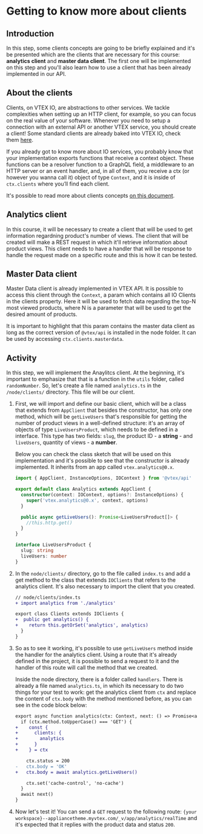 # Getting to know more about clients

## Introduction
In this step, some clients concepts are going to be briefly explained and it's be presented which are the clients that are necessary for this course: **analytics client** and **master data client**. The first one will be implemented on this step and you'll also learn how to use a client that has been already implemented in our API.

## About the clients
Clients, on VTEX IO, are abstractions to other services. We tackle complexities when setting up an HTTP client, for example, so you can focus on the real value of your software. Whenever you need to setup a connection with an external API or another VTEX service, you should create a client! Some standard clients are already baked into VTEX IO, check them [here](https://github.com/vtex/node-vtex-api/blob/ccf4d8f8d3208007c4bfd558baf979df8d825af8/src/clients/IOClients.ts).

If you already got to know more about IO services, you probably know that your implementation exports functions that receive a context object. These functions can be a resolver function to a GraphQL field, a middleware to an HTTP server or an event handler, and, in all of them, you receive a ctx (or however you wanna call it) object of type `Context`, and it is inside of `ctx.clients` where you’ll find each client.

It's possible to read more about clients concepts [on this document](https://www.notion.so/How-to-use-and-create-Clients-on-VTEX-IO-3598e97a761645e0befdac84a32f339d).

## Analytics client
In this course, it will be necessary to create a client that will be used to get information regardning product's number of views. The client that will be created will make a REST request in which it'll retrieve information about product views. This client needs to have a handler that will be response to handle the request made on a specific route and this is how it can be tested.

## Master Data client

Master Data client is already implemented in VTEX API. It is possible to access this client through the `Context`, a param which contains all IO Clients in the clients property. Here it will be used to fetch data regarding the top-N most viewed products, where N is a parameter that will be used to get the desired amount of products.

It is important to highlight that this param contains the master data client as long as the correct version of `@vtex/api` is installed in the node folder. It can be used by accessing `ctx.clients.masterdata`.


## Activity

In this step, we will implement the Anaylitcs client. At the beginning, it's important to emphasize that that is a function in the `utils` folder, called `randomNumber`. So, let's create a file named `analytics.ts` in the `/node/clients/` directory. This file will be our client.

1. First, we will import and define our basic client, which will be a class that extends from `AppClient` that besides the constructor, has only one method, which will be `getLiveUsers` that's responsible for getting the number of product views in a well-defined structure: it's an array of objects of type `LiveUsersProduct`, which needs to be defined in a interface. This type has two fields: `slug`, the product ID - a **string** - and `liveUsers`, quantity of views - a **number**.

    Below you can check the class sketch that will be used on this implementation and it's possible to see that the constructor is already implemented. It inherits from an app called `vtex.analytics@0.x`.

    ```ts
    import { AppClient, InstanceOptions, IOContext } from '@vtex/api'

    export default class Analytics extends AppClient {
      constructor(context: IOContext, options?: InstanceOptions) {
        super('vtex.analytics@0.x', context, options)
      }

      public async getLiveUsers(): Promise<LiveUsersProduct[]> {
        //this.http.get()
      }
    }

    interface LiveUsersProduct {
      slug: string
      liveUsers: number
    }
    ```

3. In the `node/clients/` directory, go to the file called `index.ts` and add a get method to the class that extends `IOClients` that refers to the analytics client. It's also necessary to import the client that you created.
    ```diff
    // node/clients/index.ts
    + import analytics from './analytics'

    export class Clients extends IOClients {
    +  public get analytics() {
    +    return this.getOrSet('analytics', analytics)
      }
    }
    ```

4. So as to see it working, it's possible to use `getLiveUsers` method inside the handler for the analytics client. Using a route that it's already defined in the project, it is possible to send a request to it and the handler of this route will call the method that we created.

    Inside the node directory, there is a folder called `handlers`. There is already a file named `analytics.ts`, in which its necessary to do two things for your test to work: get the analytics client from `ctx` and replace the content of `ctx.body` with the method mentioned before, as you can see in the code block below:
    ```diff
    export async function analytics(ctx: Context, next: () => Promise<any>) {
      if (ctx.method.toUpperCase() === 'GET') {
    +    const {
    +      clients: {
    +        analytics
    +      }
    +    } = ctx

        ctx.status = 200
    -   ctx.body = 'OK' 
    +   ctx.body = await analytics.getLiveUsers()

        ctx.set('cache-control', 'no-cache')
      }
      await next()
    }
    ```

4. Now let's test it! You can send a `GET` request to the following route: 
    `{your workspace}--appliancetheme.myvtex.com/_v/app/analytics/realTime` and it's expected that it replies with the product data and status `200`.
